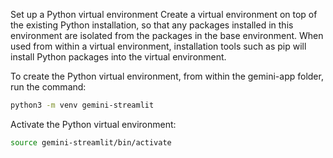 Set up a Python virtual environment
Create a virtual environment on top of the existing Python installation, so that any packages installed in this environment are isolated from the packages in the base environment. When used from within a virtual environment, installation tools such as pip will install Python packages into the virtual environment.

To create the Python virtual environment, from within the gemini-app folder, run the command:
```bash
python3 -m venv gemini-streamlit
```

Activate the Python virtual environment:
```bash
source gemini-streamlit/bin/activate
```
